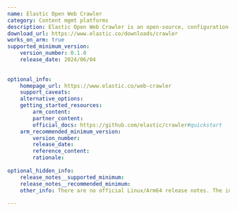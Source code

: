 ```yaml
---
name: Elastic Open Web Crawler
category: Content mgmt platforms
description: Elastic Open Web Crawler is an open-source, configuration-driven crawler that extracts web content and ingests it into Elasticsearch for easy searchability.
download_url: https://www.elastic.co/downloads/crawler
works_on_arm: true
supported_minimum_version:
    version_number: 0.1.0
    release_date: 2024/06/04
 
 
optional_info:
    homepage_url: https://www.elastic.co/web-crawler
    support_caveats:
    alternative_options:
    getting_started_resources:
        arm_content:
        partner_content:
        official_docs: https://github.com/elastic/crawler#quickstart
    arm_recommended_minimum_version:
        version_number:
        release_date:
        reference_content:
        rationale:
 
optional_hidden_info:
    release_notes__supported_minimum:
    release_notes__recommended_minimum:
    other_info: There are no official Linux/Arm64 release notes. The initial version, 0.1.0, releases [Docker images for Arm](https://www.docker.elastic.co/r/integrations).
 
---
```

